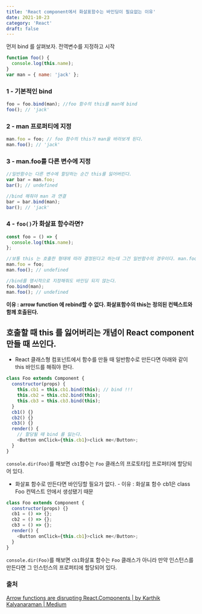 ```yaml
---
title: 'React component에서 화살표함수는 바인딩이 필요없는 이유'
date: 2021-10-23
category: 'React'
draft: false
---
```


먼저 bind 를 살펴보자.
전역변수를 지정하고 시작

```js
function foo() {
  console.log(this.name);
}
var man = { name: 'jack' };
```

### 1 - 기본적인 bind

```js
foo = foo.bind(man); //foo 함수의 this를 man에 bind
foo(); // 'jack'
```

### 2 - man 프로퍼티에 지정

```js
man.foo = foo; // foo 함수의 this가 man을 바라보게 된다.
man.foo(); // 'jack'
```

### 3 - man.foo를 다른 변수에 지정

```js
//일반함수는 다른 변수에 할당하는 순간 this를 잃어버린다.
var bar = man.foo;
bar(); // undefined

//bind 해줘야 man 과 연결
bar = bar.bind(man);
bar(); // 'jack'
```

### 4 - `foo()`가 화살표 함수라면?

```js
const foo = () => {
  console.log(this.name);
};

//보통 this 는 호출한 형태에 따라 결정된다고 하는데 그건 일반함수의 경우이다. man.foo() 이면 man 이 this 에 바인딩 되어야 하는 것 같지만 아래와 같이 예상대로 되지 않았다.
man.foo = foo;
man.foo(); // undefined

//bind를 명시적으로 지정해줘도 바인딩 되지 않는다.
foo.bind(man);
man.foo(); // undefined
```

**이유 : arrow function 에 rebind할 수 없다. 화살표함수의 this는 정의된 컨텍스트와 함께 호출된다.**

## 호출할 때 this 를 잃어버리는 개념이 React component 만들 때 쓰인다.

- React 클래스형 컴포넌트에서 함수를 만들 때 일반함수로 만든다면 아래와 같이 this 바인드를 해줘야 한다.

```js
class Foo extends Component {
  constructor(props) {
    this.cb1 = this.cb1.bind(this); // bind !!!
    this.cb2 = this.cb2.bind(this);
    this.cb3 = this.cb3.bind(this);
  }
  cb1() {}
  cb2() {}
  cb3() {}
  render() {
    // 할당될 때 bind 를 잃는다.
    <Button onClick={this.cb1}>click me</Button>;
  }
}
```

`console.dir(Foo)`를 해보면 `cb1`함수는 `Foo` 클래스의 프로토타입 프로퍼티에 할당되어 있다.

- 화살표 함수로 만든다면 바인딩할 필요가 없다. - 이유 : 화살표 함수 cb1은 class Foo 컨텍스트 안에서 생성됐기 때문

```js
class Foo extends Component {
  constructor(props) {}
  cb1 = () => {};
  cb2 = () => {};
  cb3 = () => {};
  render() {
    <Button onClick={this.cb1}>click me</Button>;
  }
}
```

`console.dir(Foo)`를 해보면 `cb1`화살표 함수는 `Foo` 클래스가 아니라 만약 인스턴스를 만든다면 그 인스턴스의 프로퍼티에 할당되어 있다.

### 출처

[Arrow functions are disrupting React.Components | by Karthik Kalyanaraman | Medium](https://karthikkalyanaraman.medium.com/arrow-functions-are-disrupting-react-components-63662d35f97b)
